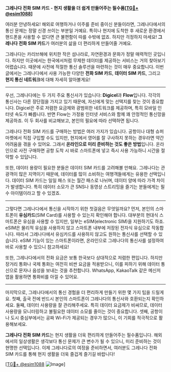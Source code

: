 **그레나다 전화 SIM 카드 - 현지 생활을 더 쉽게 만들어주는 필수품[[TG💪+ @esim1088](https://t.me/s/esim1088)]**

여러분 안녕하세요! 해외로 여행하거나 이주를 준비 중이신 분들이라면, 그레나다에서의 통신 문제는 정말 신경 쓰이는 부분일 거예요. 특히나 현지에 도착한 후 새로운 환경에서 핸드폰을 사용할 수 없다면 큰 불편함이 따를 수밖에 없죠. 하지만 걱정하지 마세요! **그레나다 전화 SIM 카드**가 여러분의 삶을 더 편리하게 만들어줄 거예요.

그레나다는 카리브해에 위치한 작은 섬나라로, 자연환경과 문화가 정말 매력적인 곳입니다. 하지만 이곳에서는 한국에서처럼 무제한 데이터를 제공하는 서비스는 거의 찾아보기 어렵습니다. 때문에 사전에 적절한 통신 솔루션을 마련하는 것이 매우 중요합니다. 이번 글에서는 그레나다에서 사용 가능한 다양한 **전화 SIM 카드**, **데이터 SIM 카드**, 그리고 **현지 통신 네트워크**에 대해 자세히 알아볼게요!

---

우선, 그레나다에는 두 가지 주요 통신사가 있습니다: **Digicel**과 **Flow**입니다. 각각의 통신사는 다른 장단점을 가지고 있기 때문에, 자신에게 맞는 선택지를 찾는 것이 중요합니다. Digicel은 주로 저렴한 요금제와 광범위한 네트워크를 제공하며, 특히 모바일 인터넷 속도가 빠릅니다. 반면 Flow는 가정용 인터넷 서비스와 함께 꽤 안정적인 통신망을 제공하죠. 이 두 회사를 비교해보고, 본인의 필요에 따라 선택하면 됩니다.

그레나다 전화 SIM 카드를 구매하는 방법은 여러 가지가 있습니다. 공항이나 대형 슈퍼마켓에서 직접 구입할 수도 있지만, 현지에서 영어를 잘 구사하지 못하는 경우라면 약간 어려움을 겪을 수 있어요. 그래서 **온라인으로 미리 준비하는 것도 좋은 방법**입니다. 온라인으로 사전 구매하면 공항 도착 시 바로 스마트폰에 넣고 즉시 사용 가능하니 시간을 절약할 수 있답니다.

또한, 데이터 용량이 필요한 분들은 데이터 SIM 카드를 고려해볼 만해요. 그레나다는 관광객이 많은 지역이기 때문에, 데이터를 많이 소비하는 여행객들에게는 유용한 선택입니다. 데이터 SIM 카드는 일일 패스 또는 월간 패스로 나뉘며, 데이터 양에 따라 가격 차이가 발생합니다. 특히 데이터 소모가 큰 SNS나 동영상 스트리밍을 즐기는 분들에게는 필수 아이템이라고 할 수 있겠죠.

---

그렇다면 그레나다에서 통신을 시작하기 위한 첫걸음은 무엇일까요? 먼저, 본인의 스마트폰이 **유심카드**(SIM Card)를 사용할 수 있는지 확인해야 합니다. 대부분의 현대식 스마트폰은 유심을 사용할 수 있지만, 일부는 eSIM(electronic SIM)을 지원하기도 하죠. eSIM은 물리적 유심을 사용하지 않고 스마트폰 내부에 저장된 전자식 유심으로 작동합니다. 따라서 그레나다에서 유심카드를 사용하지 않고도 원하는 통신사를 선택할 수 있습니다. eSIM 기능이 있는 스마트폰이라면, 온라인으로 그레나다의 통신사를 설정하여 바로 사용할 수 있으니 참고하세요!

또한, 그레나다에서의 전화 요금은 보통 한국보다 상대적으로 저렴한 편입니다. 하지만 장거리 통화나 국제 통화는 여전히 비싼 요금을 적용받으니, 이를 피하기 위해 데이터 통신으로 문자나 음성을 보내는 것을 추천합니다. WhatsApp, KakaoTalk 같은 메신저 앱을 활용하면 통화비를 아낄 수 있어요.

---

마지막으로, 그레나다에서의 통신 경험을 더 편리하게 만들기 위한 몇 가지 팁을 드릴게요. 첫째, 출국 전에 반드시 본인의 스마트폰이 그레나다의 통신사와 호환되는지 확인하세요. 둘째, 데이터 사용량을 잘 관리해주세요. 특히 데이터 요금제가 비싸므로, 데이터 사용량을 모니터링하고 불필요한 데이터 소모를 줄이는 것이 중요합니다. 셋째, 공항이나 도시 중심부에서는 공짜 Wi-Fi가 제공되는 경우가 많으니, 이 기회를 적극적으로 활용해보세요.

**그레나다 전화 SIM 카드**는 현지 생활을 더욱 편리하게 만들어주는 필수품입니다. 해외에서의 일상생활은 생각보다 통신 문제가 큰 변수가 될 수 있으니, 미리 준비하는 것이 현명한 선택입니다. 이제 그레나다로의 여정을 준비하면서, 여러분도 그레나다 전화 SIM 카드를 통해 현지 생활을 더욱 즐겁게 즐기길 바랍니다!

[[TG💪+ @esim1088](https://t.me/s/esim1088) ![Image](https://i.postimg.cc/Y0z9fWf4/image.png)]